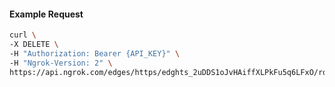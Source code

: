 <!-- Code generated for API Clients. DO NOT EDIT. -->

#### Example Request

```bash
curl \
-X DELETE \
-H "Authorization: Bearer {API_KEY}" \
-H "Ngrok-Version: 2" \
https://api.ngrok.com/edges/https/edghts_2uDDS1oJvHAiffXLPkFu5q6LFxO/routes/edghtsrt_2uDDS58siESFKGBtQYmYFdsaqZx/user_agent_filter
```
